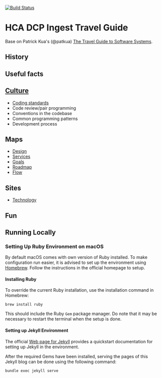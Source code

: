 [![Build Status](https://travis-ci.org/HumanCellAtlas/ingest-travel-guide.svg?branch=master)](https://travis-ci.org/HumanCellAtlas/ingest-travel-guide)

# HCA DCP Ingest Travel Guide

Base on Patrick Kua's (@patkua) [The Travel Guide to Software Systems](https://www.slideshare.net/thekua/the-travel-guide-to-software-systems).

## History

## Useful facts

## [Culture](pages/culture.md)
* [Coding standards](pages/culture.md#coding-standards)
* Code review/pair programming 
* Conventions in the codebase 
* Common programming patterns 
* Development process

## Maps
* [Design](pages/design.md)
* [Services](pages/services.md)
* [Goals](pages/goals.md)
* [Roadmap](pages/roadmap.md)
* [Flow](pages/flow.md)

## Sites
* [Technology](_pages/technology.md)

## Fun

## Running Locally

### Setting Up Ruby Environment on macOS

By default macOS comes with own version of Ruby installed. To make configuration run easier, it is advised to set up the environment using [Homebrew](https://brew.sh/). Follow the instructions in the official homepage to setup.

#### Installing Ruby

To override the current Ruby installation, use the installation command in Homebrew:

    brew install ruby
    
This should include the Ruby `Gem` package manager. Do note that it may be necessary to restart the terminal when the setup is done.

#### Setting up Jekyll Environment

The official [Web page for Jekyll](https://jekyllrb.com/) provides a quickstart documentation for setting up Jekyll in the environment.

After the required Gems have been installed, serving the pages of this Jekyll blog can be done using the following command:


```
bundle exec jekyll serve
```